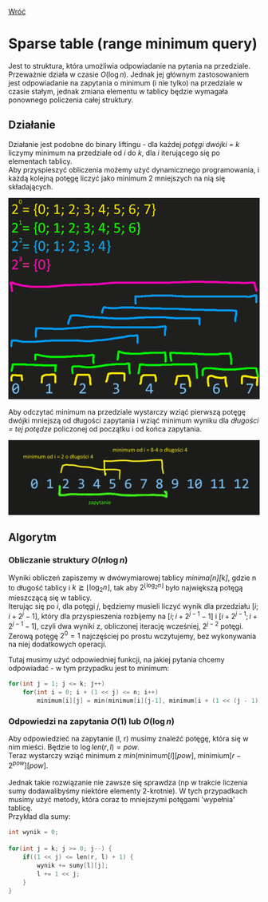 [Wróć](../../../../../..)

# Sparse table (range minimum query)

Jest to struktura, która umożliwia odpowiadanie na pytania na przedziale. Przeważnie działa w czasie $O(\log{n})$.
Jednak jej głównym zastosowaniem jest odpowiadanie na zapytania o minimum (i nie tylko) na przedziale w czasie stałym, jednak zmiana elementu w tablicy będzie wymagała ponownego policzenia całej struktury.

## Działanie
Działanie jest podobne do binary liftingu - dla każdej *potęgi dwójki = k* liczymy minimum na przedziale od *i* do *k*, dla *i* iterującego się po elementach tablicy. \
Aby przyspieszyć obliczenia możemy użyć dynamicznego programowania, i każdą kolejną potęgę liczyć jako minimum 2 mniejszych na nią się składających.

![](przyklad2.png)

Aby odczytać minimum na przedziale wystarczy wziąć pierwszą potęgę dwójki mniejszą od długości zapytania i wziąć minimum wyniku dla *długości = tej potędze* policzonej od początku i od końca zapytania.

![](przyklad1.png)

## Algorytm
### Obliczanie struktury $O(n\log{n})$
Wyniki obliczeń zapiszemy w dwówymiarowej tablicy *minima[n][k]*, gdzie n to długość tablicy i $k \geqq \lfloor\log_{2}n\rfloor$, tak aby $2^{\lfloor\log_{2}n\rfloor}$ było największą potęgą mieszczącą się w tablicy. \
Iterując się po *i*, dla potęgi *j*, będziemy musieli liczyć wynik dla przedziału $[i; i + 2^j -1]$, który dla przyspieszenia rozbijemy na $[i; i + 2^{j-1}-1]$ i $[i + 2^{j-1};  i + 2^{j-1} - 1]$, czyli dwa wyniki z, obliczonej iterację wcześniej, $2^{j-2}$ potęgi.
Zerową potęgę $2^0 = 1$ najczęściej po prostu wczytujemy, bez wykonywania na niej dodatkowych operacji.

Tutaj musimy użyć odpowiedniej funkcji, na jakiej pytania chcemy odpowiadać - w tym przypadku jest to minimum:
```cpp
for(int j = 1; j <= k; j++)
    for(int i = 0; i + (1 << j) <= n; i++)
        minimum[i][j] = min(minimum[i][j-1], minimum[i + (1 << (j - 1))][j - 1]);
```

### Odpowiedzi na zapytania $O(1)$ lub $O(\log{n})$
Aby odpowiedzieć na zapytanie (l, r) musimy znaleźć potęgę, która się w nim mieści. Będzie to $\log{len(r,l)} = pow$. \
Teraz wystarczy wziąć minimum z $min($minimum$[l][pow],$ minimium$[r-2^{pow}][pow]$. \
\
Jednak takie rozwiązanie nie zawsze się sprawdza (np w trakcie liczenia sumy dodawalibyśmy niektóre elementy 2-krotnie). W tych przypadkach musimy użyć metody, która coraz to mniejszymi potęgami 'wypełnia' tablicę.\
Przykład dla sumy:

```cpp
int wynik = 0;

for(int j = k; j >= 0; j--) {
    if((1 << j) <= len(r, l) + 1) {
        wynik += sumy[l][j];
        l += 1 << j;
    }
}
```